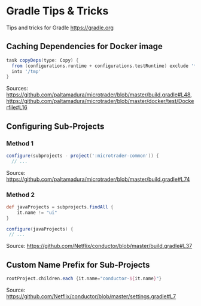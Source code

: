 # Gradle Tips & Tricks

Tips and tricks for Gradle https://gradle.org

## Caching Dependencies for Docker image

```groovy
task copyDeps(type: Copy) {
  from (configurations.runtime + configurations.testRuntime) exclude '*'
  into '/tmp'
}
```

Sources: https://github.com/paltamadura/microtrader/blob/master/build.gradle#L48, https://github.com/paltamadura/microtrader/blob/master/docker/test/Dockerfile#L16

## Configuring Sub-Projects

### Method 1

```groovy
configure(subprojects - project(':microtrader-common')) {
  // ...
```

Source: https://github.com/paltamadura/microtrader/blob/master/build.gradle#L74

### Method 2

```groovy
def javaProjects = subprojects.findAll {
    it.name != "ui"
}

configure(javaProjects) {
 // ...
```

Source: https://github.com/Netflix/conductor/blob/master/build.gradle#L37

## Custom Name Prefix for Sub-Projects

```groovy
rootProject.children.each {it.name="conductor-${it.name}"}
```

Source: https://github.com/Netflix/conductor/blob/master/settings.gradle#L7


